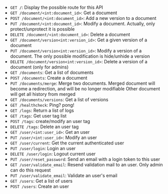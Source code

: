 * `GET /`: Display the possible route for this API
* `GET /document/<int:document_id>`: Get a document
* `POST /document/<int:document_id>`: Add a new version to a document
* `PUT /document/<int:document_id>`: Modify a document. Actually, only protect/unprotect it is possible
* `DELETE /document/<int:document_id>`: Delete a document
* `GET /document/version<int:version_id>`: Get a given version of a document
* `PUT /document/version<int:version_id>`: Modify a version of a document. The only possible modification is hide/unhide a version
* `DELETE /document/version<int:version_id>`: Delete a version of a document (only for admins)
* `GET /documents`: Get a list of documents
* `POST /documents`: Create a document
* `PUT /documents/merge`: Merge two documents. Merged document will become a redirection, and will be no longer modifiable
    Other document will get all history from merged
* `GET /documents/versions`: Get a list of versions
* `GET /healthcheck`: Ping? pong!
* `GET /logs`: Return a list of logs
* `GET /tags`: Get user tag list
* `POST /tags`: create/modify an user tag
* `DELETE /tags`: Delete an user tag
* `GET /user/<int:user_id>`: Get an user
* `PUT /user/<int:user_id>`: Modify an user
* `GET /user/current`: Get the current authenticated user
* `PUT /user/login`: Login an user
* `DELETE /user/login`: Logout current user
* `PUT /user/reset_password`: Send an email with a login token to this user
* `GET /user/validate_email`: Resend validation mail to an user. Only admin can do this request
* `PUT /user/validate_email`: Validate an user's email
* `GET /users`: Get a list of users
* `POST /users`: Create an user
